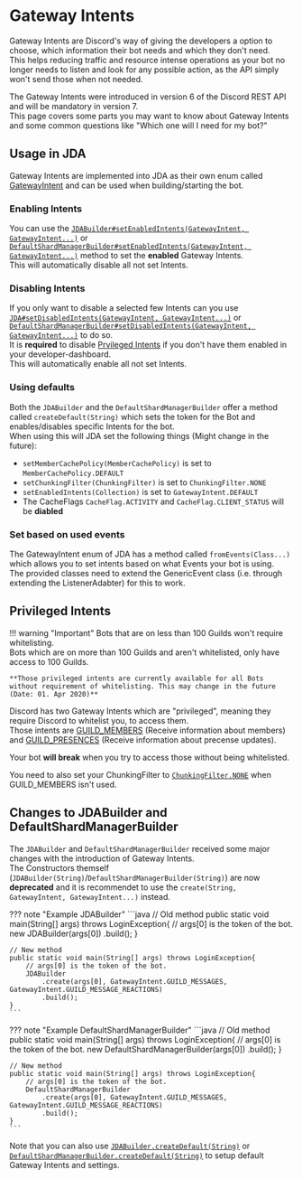 [GatewayIntent]: https://ci.dv8tion.net/job/JDA/javadoc/net/dv8tion/jda/api/requests/GatewayIntent.html

[jdasetenabled]: https://ci.dv8tion.net/job/JDA/javadoc/net/dv8tion/jda/api/JDABuilder.html#setEnabledIntents(net.dv8tion.jda.api.requests.GatewayIntent,net.dv8tion.jda.api.requests.GatewayIntent...)
[shardsetenabled]: https://ci.dv8tion.net/job/JDA/javadoc/net/dv8tion/jda/api/sharding/DefaultShardManagerBuilder.html#setEnabledIntents(net.dv8tion.jda.api.requests.GatewayIntent,net.dv8tion.jda.api.requests.GatewayIntent...)

[jdasetdisabled]: https://ci.dv8tion.net/job/JDA/javadoc/net/dv8tion/jda/api/JDABuilder.html#setDisabledIntents(net.dv8tion.jda.api.requests.GatewayIntent,net.dv8tion.jda.api.requests.GatewayIntent...)
[shardsetdisabled]: https://ci.dv8tion.net/job/JDA/javadoc/net/dv8tion/jda/api/sharding/DefaultShardManagerBuilder.html#setDisabledIntents(net.dv8tion.jda.api.requests.GatewayIntent,net.dv8tion.jda.api.requests.GatewayIntent...)

[GUILD_MEMBERS]: https://ci.dv8tion.net/job/JDA/javadoc/net/dv8tion/jda/api/requests/GatewayIntent.html#GUILD_MEMBERS
[GUILD_PRESENCES]: https://ci.dv8tion.net/job/JDA/javadoc/net/dv8tion/jda/api/requests/GatewayIntent.html#GUILD_PRESENCES

[chunkingfilter]: https://ci.dv8tion.net/job/JDA/javadoc/net/dv8tion/jda/api/utils/ChunkingFilter.html#NONE

[create]: https://ci.dv8tion.net/job/JDA/javadoc/net/dv8tion/jda/api/sharding/DefaultShardManagerBuilder.html#create(java.lang.String,net.dv8tion.jda.api.requests.GatewayIntent,net.dv8tion.jda.api.requests.GatewayIntent...)
[default_shard]: https://ci.dv8tion.net/job/JDA/javadoc/net/dv8tion/jda/api/sharding/DefaultShardManagerBuilder.html#createDefault(java.lang.String)
[default_jda]: https://ci.dv8tion.net/job/JDA/javadoc/net/dv8tion/jda/api/JDABuilder.html#createDefault(java.lang.String)

# Gateway Intents
Gateway Intents are Discord's way of giving the developers a option to choose, which information their bot needs and which they don't need.  
This helps reducing traffic and resource intense operations as your bot no longer needs to listen and look for any possible action, as the API simply won't send those when not needed.

The Gateway Intents were introduced in version 6 of the Discord REST API and will be mandatory in version 7.  
This page covers some parts you may want to know about Gateway Intents and some common questions like "Which one will I need for my bot?"

## Usage in JDA
Gateway Intents are implemented into JDA as their own enum called [GatewayIntent] and can be used when building/starting the bot.

### Enabling Intents
You can use the [`JDABuilder#setEnabledIntents(GatewayIntent, GatewayIntent...)`][jdasetenabled] or [`DefaultShardManagerBuilder#setEnabledIntents(GatewayIntent, GatewayIntent...)`][shardsetenabled] method to set the **enabled** Gateway Intents.  
This will automatically disable all not set Intents.

### Disabling Intents
If you only want to disable a selected few Intents can you use [`JDA#setDisabledIntents(GatewayIntent, GatewayIntent...)`][jdasetdisabled] or [`DefaultShardManagerBuilder#setDisabledIntents(GatewayIntent, GatewayIntent...)`][shardsetdisabled] to do so.  
It is **required** to disable [Prvileged Intents](#privileged-intents) if you don't have them enabled in your developer-dashboard.  
This will automatically enable all not set Intents.

### Using defaults
Both the `JDABuilder` and the `DefaultShardManagerBuilder` offer a method called `createDefault(String)` which sets the token for the Bot and enables/disables specific Intents for the bot.  
When using this will JDA set the following things (Might change in the future):

- `setMemberCachePolicy(MemberCachePolicy)` is set to `MemberCachePolicy.DEFAULT`
- `setChunkingFilter(ChunkingFilter)` is set to `ChunkingFilter.NONE`
- `setEnabledIntents(Collection)` is set to `GatewayIntent.DEFAULT`
- The CacheFlags `CacheFlag.ACTIVITY` and `CacheFlag.CLIENT_STATUS` will be **diabled**

### Set based on used events
The GatewayIntent enum of JDA has a method called `fromEvents(Class...)` which allows you to set intents based on what Events your bot is using.  
The provided classes need to extend the GenericEvent class (i.e. through extending the ListenerAdabter) for this to work.

## Privileged Intents

!!! warning "Important"
    Bots that are on less than 100 Guilds won't require whitelisting.  
	Bots which are on more than 100 Guilds and aren't whitelisted, only have access to 100 Guilds.
	
	**Those privileged intents are currently available for all Bots without requirement of whitelisting. This may change in the future (Date: 01. Apr 2020)**

Discord has two Gateway Intents which are "privileged", meaning they require Discord to whitelist you, to access them.  
Those intents are [GUILD_MEMBERS] (Receive information about members) and [GUILD_PRESENCES] (Receive information about precense updates).

Your bot **will break** when you try to access those without being whitelisted.  

You need to also set your ChunkingFilter to [`ChunkingFilter.NONE`][chunkingfilter] when GUILD_MEMBERS isn't used.

## Changes to JDABuilder and DefaultShardManagerBuilder
The `JDABuilder` and `DefaultShardManagerBuilder` received some major changes with the introduction of Gateway Intents.  
The Constructors themself (`JDABuilder(String)`/`DefaultShardManagerBuilder(String)`) are now **deprecated** and it is recommendet to use the `create(String, GatewayIntent, GatewayIntent...)` instead.

??? note "Example JDABuilder"
    ```java
    // Old method
    public static void main(String[] args) throws LoginException{
	    // args[0] is the token of the bot.
        new JDABuilder(args[0])
	        .build();
    }
    
    // New method
    public static void main(String[] args) throws LoginException{
	    // args[0] is the token of the bot.
        JDABuilder
		    .create(args[0], GatewayIntent.GUILD_MESSAGES, GatewayIntent.GUILD_MESSAGE_REACTIONS)
		    .build();
    }
    ```

??? note "Example DefaultShardManagerBuilder"
    ```java
    // Old method
    public static void main(String[] args) throws LoginException{
	    // args[0] is the token of the bot.
        new DefaultShardManagerBuilder(args[0])
	        .build();
    }
    
    // New method
    public static void main(String[] args) throws LoginException{
	    // args[0] is the token of the bot.
        DefaultShardManagerBuilder
	        .create(args[0], GatewayIntent.GUILD_MESSAGES, GatewayIntent.GUILD_MESSAGE_REACTIONS)
		    .build();
    }
    ```

Note that you can also use [`JDABuilder.createDefault(String)`][default_jda] or [`DefaultShardManagerBuilder.createDefault(String)`][default_shard] to setup default Gateway Intents and settings.
